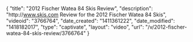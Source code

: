 {
    "title": "2012 Fischer Watea 84 Skis Review",
    "description": "http:\/\/www.skis.com Review for the 2012 Fischer Watea 84 Skis",
    "videoid": "3766764",
    "date_created": "1411361222",
    "date_modified": "1418182017",
    "type": "captivate",
    "layout": "video",
    "url": "\/v\/2012-fischer-watea-84-skis-review\/3766764"
}